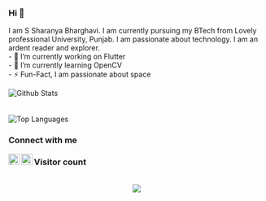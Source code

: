 ### Hi 👋
<p>
  I am S Sharanya Bharghavi. I am currently pursuing my BTech from Lovely professional University, Punjab. I am passionate about technology. I am an ardent reader and explorer.
   <br>
  - 🔭 I’m currently working on Flutter<br>
  - 🌱 I’m currently learning OpenCV<br>
  - ⚡️ Fun-Fact, I am passionate about space<br>
</p>
 

  
  ![Github Stats](https://github-readme-stats.vercel.app/api?username=ssharanyab&show_icons=true&theme=tokyonight)
  <br><br><br>
  ![Top Languages](https://github-readme-stats.vercel.app/api/top-langs/?username=ssharanyab&theme=tokyonight)

### Connect with me

<a href="https://twitter.com/ssharanyab">
<img align="left" alt=" | Twitter" width="22px" src="https://cdn.jsdelivr.net/npm/simple-icons@v3/icons/twitter.svg" />
</a>
<a href="https://www.linkedin.com/in/ssharanyab/">
<img align="left" alt="priyanka prasad  LinkdeIN" width="22px" src="https://cdn.jsdelivr.net/npm/simple-icons@v3/icons/linkedin.svg" />
</a>

### Visitor count
<p align="center"> 
 <br>
  <img src="https://profile-counter.glitch.me/ssharanyab/count.svg" />
</p>
